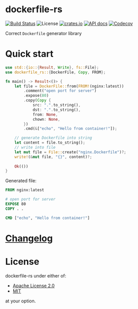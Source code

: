 # dockerfile-rs
[![Build Status](https://travis-ci.org/ark0f/dockerfile.rs.svg?branch=master)](https://travis-ci.org/ark0f/dockerfile.rs)
![License](https://img.shields.io/crates/l/dockerfile_rs.svg)
[![crates.io](https://img.shields.io/crates/v/dockerfile-rs.svg)](https://crates.io/crates/dockerfile-rs)
[![API docs](https://docs.rs/dockerfile-rs/badge.svg)](https://docs.rs/dockerfile-rs)
[![Codecov](https://codecov.io/gh/ark0f/dockerfile.rs/branch/master/graph/badge.svg)](https://codecov.io/gh/ark0f/dockerfile.rs)

Correct `Dockerfile` generator library

# Quick start
```rust
use std::{io::{Result, Write}, fs::File};
use dockerfile_rs::{DockerFile, Copy, FROM};

fn main() -> Result<()> {
    let file = DockerFile::from(FROM!(nginx:latest))
        .comment("open port for server")
        .expose(80)
        .copy(Copy {
            src: ".".to_string(),
            dst: ".".to_string(),
            from: None,
            chown: None,
        })
        .cmd(&["echo", "Hello from container!"]);

    // generate Dockerfile into string
    let content = file.to_string();
    // write into file
    let mut file = File::create("nginx.Dockerfile")?;
    write!(&mut file, "{}", content)?;
    
    Ok(())
}
```

Generated file:
```Dockerfile
FROM nginx:latest

# open port for server
EXPOSE 80
COPY . .

CMD ["echo", "Hello from container!"]
```

# [Changelog](https://github.com/ark0f/dockerfile.rs/blob/master/CHANGELOG.md)

# License
dockerfile-rs under either of:

* [Apache License 2.0](https://github.com/ark0f/dockerfile.rs/blob/master/LICENSE-APACHE.md)
* [MIT](https://github.com/ark0f/dockerfile.rs/blob/master/LICENSE-MIT.md)

at your option.
